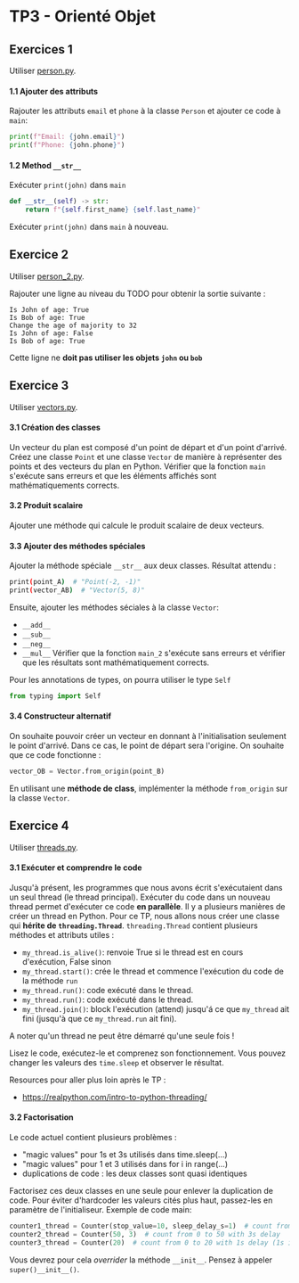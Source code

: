 # TP3 - Orienté Objet

## Exercices 1

Utiliser [person.py](./person.py).

#### 1.1 Ajouter des attributs

Rajouter les attributs `email` et `phone` à la classe `Person` et ajouter ce code à `main`:
```py
print(f"Email: {john.email}")
print(f"Phone: {john.phone}")
```

#### 1.2 Method `__str__`

Exécuter `print(john)` dans `main`

```py
def __str__(self) -> str:
    return f"{self.first_name} {self.last_name}"
```

Exécuter `print(john)` dans `main` à nouveau.

## Exercice 2

Utiliser [person_2.py](./person_2.py).

Rajouter une ligne au niveau du TODO pour obtenir la sortie suivante :
```
Is John of age: True
Is Bob of age: True
Change the age of majority to 32
Is John of age: False
Is Bob of age: True
```
Cette ligne ne **doit pas utiliser les objets `john` ou `bob`**

## Exercice 3

Utiliser [vectors.py](./vectors.py).

#### 3.1 Création des classes

Un vecteur du plan est composé d'un point de départ et d'un point d'arrivé.
Créez une classe `Point` et une classe `Vector` de manière à représenter des points et des vecteurs du plan en Python.
Vérifier que la fonction `main` s'exécute sans erreurs et que les éléments affichés sont mathématiquements corrects.


#### 3.2 Produit scalaire

Ajouter une méthode qui calcule le produit scalaire de deux vecteurs.


#### 3.3 Ajouter des méthodes spéciales

Ajouter la méthode spéciale `__str__` aux deux classes. Résultat attendu :
```sh
print(point_A)  # "Point(-2, -1)"
print(vector_AB)  # "Vector(5, 8)"
```

Ensuite, ajouter les méthodes séciales à la classe `Vector`:
- `__add__`
- `__sub__`
- `__neg__`
- `__mul__`
Vérifier que la fonction `main_2` s'exécute sans erreurs et vérifier que les résultats sont mathématiquement corrects.

Pour les annotations de types, on pourra utiliser le type `Self`
```py
from typing import Self
```

#### 3.4 Constructeur alternatif

On souhaite pouvoir créer un vecteur en donnant à l'initialisation seulement le point d'arrivé. Dans ce cas, le point de départ sera l'origine.
On souhaite que ce code fonctionne :
```py
vector_OB = Vector.from_origin(point_B)
```

En utilisant une **méthode de class**, implémenter la méthode `from_origin` sur la classe `Vector`.


## Exercice 4

Utiliser [threads.py](./threads.py).

#### 3.1 Exécuter et comprendre le code

Jusqu'à présent, les programmes que nous avons écrit s'exécutaient dans un seul thread (le thread principal). Exécuter du code dans un nouveau thread permet d'exécuter ce code **en parallèle**.
Il y a plusieurs manières de créer un thread en Python. Pour ce TP, nous allons nous créer une classe qui **hérite de `threading.Thread`**. `threading.Thread` contient plusieurs méthodes et attributs utiles :
- `my_thread.is_alive()`: renvoie True si le thread est en cours d'exécution, False sinon
- `my_thread.start()`: crée le thread et commence l'exécution du code de la méthode `run`
- `my_thread.run()`: code exécuté dans le thread.
- `my_thread.run()`: code exécuté dans le thread.
- `my_thread.join()`: block l'exécution (attend) jusqu'á ce que `my_thread` ait fini (jusqu'à que ce `my_thread.run` ait fini).

A noter qu'un thread ne peut être démarré qu'une seule fois !

Lisez le code, exécutez-le et comprenez son fonctionnement. Vous pouvez changer les valeurs des `time.sleep` et observer le résultat.

Resources pour aller plus loin après le TP :
- https://realpython.com/intro-to-python-threading/

#### 3.2 Factorisation

Le code actuel contient plusieurs problèmes :
- "magic values" pour 1s et 3s utilisés dans time.sleep(...)
- "magic values" pour 1 et 3 utilisés dans for i in range(...)
- duplications de code : les deux classes sont quasi identiques

Factorisez ces deux classes en une seule pour enlever la duplication de code. Pour éviter d'hardcoder les valeurs cités plus haut, passez-les en paramètre de l'initialiseur.
Exemple de code main:
```py
counter1_thread = Counter(stop_value=10, sleep_delay_s=1)  # count from 0 to 10 with 1s delay
counter2_thread = Counter(50, 3)  # count from 0 to 50 with 3s delay
counter3_thread = Counter(20)  # count from 0 to 20 with 1s delay (1s is the default)
```

Vous devrez pour cela *overrider* la méthode `__init__`. Pensez à appeler `super()__init__()`.
